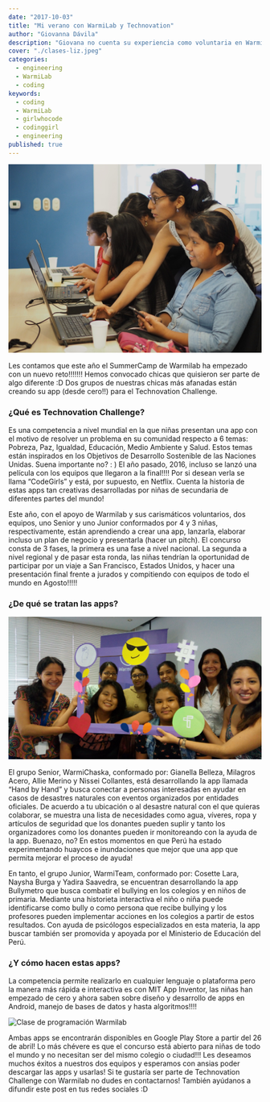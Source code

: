 ```yaml
---
date: "2017-10-03"
title: "Mi verano con WarmiLab y Technovation"
author: "Giovanna Dávila"
description: "Giovana no cuenta su experiencia como voluntaria en Warmilab y cómo el equipo WarmiChaska creó su primera aplicación móbil para el concurso de Technovation."
cover: "./clases-liz.jpeg"
categories:
  - engineering
  - WarmiLab
  - coding
keywords:
  - coding
  - WarmiLab
  - girlwhocode
  - codinggirl
  - engineering
published: true
---
```


![](./clases-liz.jpeg "Niñas aprendiendo a programar")

Les contamos que este año el SummerCamp de Warmilab ha empezado con un nuevo reto!!!!!!! Hemos convocado chicas que quisieron ser parte de algo diferente :D Dos grupos de nuestras chicas más afanadas están creando su app (desde cero!!) para el Technovation Challenge.

### ¿Qué es Technovation Challenge?

Es una competencia a nivel mundial en la que niñas presentan una app con el motivo de resolver un problema en su comunidad respecto a 6 temas: Pobreza, Paz, Igualdad, Educación, Medio Ambiente y Salud. Estos temas están inspirados en los Objetivos de Desarrollo Sostenible de las Naciones Unidas. Suena importante no? : )
El año pasado, 2016, incluso se lanzó una película con los equipos que llegaron a la final!!!! Por si desean verla se llama “CodeGirls” y está, por supuesto, en Netflix. Cuenta la historia de estas apps tan creativas desarrolladas por niñas de secundaria de diferentes partes del mundo!

Este año, con el apoyo de Warmilab y sus carismáticos voluntarios, dos equipos, uno Senior y uno Junior conformados por 4 y 3 niñas, respectivamente, están aprendiendo a crear una app, lanzarla, elaborar incluso un plan de negocio y presentarla (hacer un pitch). El concurso consta de 3 fases, la primera es una fase a nivel nacional. La segunda a nivel regional y de pasar esta ronda, las niñas tendrían la oportunidad de participar por un viaje a San Francisco, Estados Unidos, y hacer una presentación final frente a jurados y compitiendo con equipos de todo el mundo en Agosto!!!!!

### ¿De qué se tratan las apps?

![Equipo Warmi Chaska](./WarmiChaska.jpeg "Equipo Warmi Chaska")

El grupo Senior, WarmiChaska, conformado por: Gianella Belleza, Milagros Acero, Allie Merino y Nissei Collantes, está desarrollando la app llamada “Hand by Hand” y busca conectar a personas interesadas en ayudar en casos de desastres naturales con eventos organizados por entidades oficiales. De acuerdo a tu ubicación o al desastre natural con el que quieras colaborar, se muestra una lista de necesidades como agua, víveres, ropa y artículos de seguridad que los donantes pueden suplir y tanto los organizadores como los donantes pueden ir monitoreando con la ayuda de la app. Buenazo, no? En estos momentos en que Perú ha estado experimentando huaycos e inundaciones que mejor que una app que permita mejorar el proceso de ayuda!

En tanto, el grupo Junior, WarmiTeam, conformado por: Cosette Lara, Naysha Burga y Yadira Saavedra, se encuentran desarrollando la app Bullymetro que busca combatir el bullying en los colegios y en niños de primaria. Mediante una historieta interactiva el niño o niña puede identificarse como bully o como persona que recibe bullying y los profesores pueden implementar acciones en los colegios a partir de estos resultados. Con ayuda de psicólogos especializados en esta materia, la app buscar también ser promovida y apoyada por el Ministerio de Educación del Perú.

### ¿Y cómo hacen estas apps?

La competencia permite realizarlo en cualquier lenguaje o plataforma pero la manera más rápida e interactiva es con MIT App Inventor, las niñas han empezado de cero y ahora saben sobre diseño y desarrollo de apps en Android, manejo de bases de datos y hasta algoritmos!!!!

![Clase de programación Warmilab](./P2180258.JPG "Clase de programación Warmilab")

Ambas apps se encontrarán disponibles en Google Play Store a partir del 26 de abril!
Lo más chévere es que el concurso está abierto para niñas de todo el mundo y no necesitan ser del mismo colegio o ciudad!!! Les deseamos muchos éxitos a nuestros dos equipos y esperamos con ansias poder descargar las apps y usarlas!
Si te gustaría ser parte de Technovation Challenge con Warmilab no dudes en contactarnos! También ayúdanos a difundir este post en tus redes sociales :D
